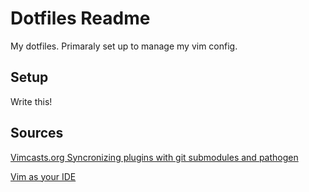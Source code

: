 # Dotfiles Readme

My dotfiles. Primaraly set up to manage my vim config.

## Setup

Write this!

## Sources

[Vimcasts.org Syncronizing plugins with git submodules and pathogen](http://vimcasts.org/episodes/synchronizing-plugins-with-git-submodules-and-pathogen/)

[Vim as your IDE](http://haridas.in/vim-as-your-ide.html)
